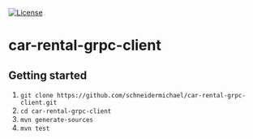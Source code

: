 [![License](https://img.shields.io/badge/License-Apache_2.0-blue.svg)](https://opensource.org/licenses/Apache-2.0)

# car-rental-grpc-client

## Getting started

1. `git clone https://github.com/schneidermichael/car-rental-grpc-client.git`
2. `cd car-rental-grpc-client`
3. `mvn generate-sources`
4. `mvn test`